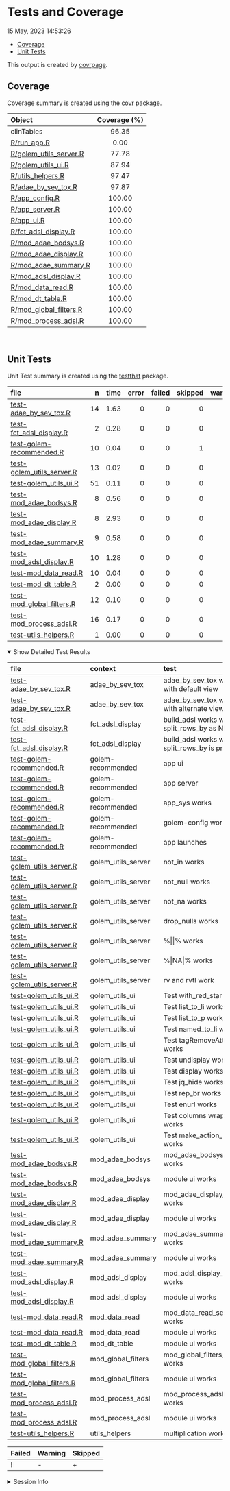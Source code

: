 Tests and Coverage
================
15 May, 2023 14:53:26

-   [Coverage](#coverage)
-   [Unit Tests](#unit-tests)

This output is created by
[covrpage](https://github.com/yonicd/covrpage).

## Coverage

Coverage summary is created using the
[covr](https://github.com/r-lib/covr) package.

| Object                                                | Coverage (%) |
|:------------------------------------------------------|:------------:|
| clinTables                                            |    96.35     |
| [R/run\_app.R](../R/run_app.R)                        |     0.00     |
| [R/golem\_utils\_server.R](../R/golem_utils_server.R) |    77.78     |
| [R/golem\_utils\_ui.R](../R/golem_utils_ui.R)         |    87.94     |
| [R/utils\_helpers.R](../R/utils_helpers.R)            |    97.47     |
| [R/adae\_by\_sev\_tox.R](../R/adae_by_sev_tox.R)      |    97.87     |
| [R/app\_config.R](../R/app_config.R)                  |    100.00    |
| [R/app\_server.R](../R/app_server.R)                  |    100.00    |
| [R/app\_ui.R](../R/app_ui.R)                          |    100.00    |
| [R/fct\_adsl\_display.R](../R/fct_adsl_display.R)     |    100.00    |
| [R/mod\_adae\_bodsys.R](../R/mod_adae_bodsys.R)       |    100.00    |
| [R/mod\_adae\_display.R](../R/mod_adae_display.R)     |    100.00    |
| [R/mod\_adae\_summary.R](../R/mod_adae_summary.R)     |    100.00    |
| [R/mod\_adsl\_display.R](../R/mod_adsl_display.R)     |    100.00    |
| [R/mod\_data\_read.R](../R/mod_data_read.R)           |    100.00    |
| [R/mod\_dt\_table.R](../R/mod_dt_table.R)             |    100.00    |
| [R/mod\_global\_filters.R](../R/mod_global_filters.R) |    100.00    |
| [R/mod\_process\_adsl.R](../R/mod_process_adsl.R)     |    100.00    |

<br>

## Unit Tests

Unit Test summary is created using the
[testthat](https://github.com/r-lib/testthat) package.

| file                                                              |   n | time | error | failed | skipped | warning | icon |
|:------------------------------------------------------------------|----:|-----:|------:|-------:|--------:|--------:|:-----|
| [test-adae\_by\_sev\_tox.R](testthat/test-adae_by_sev_tox.R)      |  14 | 1.63 |     0 |      0 |       0 |       0 |      |
| [test-fct\_adsl\_display.R](testthat/test-fct_adsl_display.R)     |   2 | 0.28 |     0 |      0 |       0 |       0 |      |
| [test-golem-recommended.R](testthat/test-golem-recommended.R)     |  10 | 0.04 |     0 |      0 |       1 |       0 | \+   |
| [test-golem\_utils\_server.R](testthat/test-golem_utils_server.R) |  13 | 0.02 |     0 |      0 |       0 |       0 |      |
| [test-golem\_utils\_ui.R](testthat/test-golem_utils_ui.R)         |  51 | 0.11 |     0 |      0 |       0 |       0 |      |
| [test-mod\_adae\_bodsys.R](testthat/test-mod_adae_bodsys.R)       |   8 | 0.56 |     0 |      0 |       0 |       0 |      |
| [test-mod\_adae\_display.R](testthat/test-mod_adae_display.R)     |   8 | 2.93 |     0 |      0 |       0 |       0 |      |
| [test-mod\_adae\_summary.R](testthat/test-mod_adae_summary.R)     |   9 | 0.58 |     0 |      0 |       0 |       0 |      |
| [test-mod\_adsl\_display.R](testthat/test-mod_adsl_display.R)     |  10 | 1.28 |     0 |      0 |       0 |       0 |      |
| [test-mod\_data\_read.R](testthat/test-mod_data_read.R)           |  10 | 0.04 |     0 |      0 |       0 |       0 |      |
| [test-mod\_dt\_table.R](testthat/test-mod_dt_table.R)             |   2 | 0.00 |     0 |      0 |       0 |       0 |      |
| [test-mod\_global\_filters.R](testthat/test-mod_global_filters.R) |  12 | 0.10 |     0 |      0 |       0 |       0 |      |
| [test-mod\_process\_adsl.R](testthat/test-mod_process_adsl.R)     |  16 | 0.17 |     0 |      0 |       0 |       0 |      |
| [test-utils\_helpers.R](testthat/test-utils_helpers.R)            |   1 | 0.00 |     0 |      0 |       0 |       0 |      |

<details open>
<summary>
Show Detailed Test Results
</summary>

| file                                                                      | context              | test                                              | status  |   n | time | icon |
|:--------------------------------------------------------------------------|:---------------------|:--------------------------------------------------|:--------|----:|-----:|:-----|
| [test-adae\_by\_sev\_tox.R](testthat/test-adae_by_sev_tox.R#L20)          | adae\_by\_sev\_tox   | adae\_by\_sev\_tox works with default view        | PASS    |   5 | 0.99 |      |
| [test-adae\_by\_sev\_tox.R](testthat/test-adae_by_sev_tox.R#L47)          | adae\_by\_sev\_tox   | adae\_by\_sev\_tox works with alternate view      | PASS    |   9 | 0.64 |      |
| [test-fct\_adsl\_display.R](testthat/test-fct_adsl_display.R#L28)         | fct\_adsl\_display   | build\_adsl works with split\_rows\_by as NULL    | PASS    |   1 | 0.08 |      |
| [test-fct\_adsl\_display.R](testthat/test-fct_adsl_display.R#L60)         | fct\_adsl\_display   | build\_adsl works when split\_rows\_by is present | PASS    |   1 | 0.20 |      |
| [test-golem-recommended.R](testthat/test-golem-recommended.R#L3)          | golem-recommended    | app ui                                            | PASS    |   2 | 0.03 |      |
| [test-golem-recommended.R](testthat/test-golem-recommended.R#L13)         | golem-recommended    | app server                                        | PASS    |   4 | 0.00 |      |
| [test-golem-recommended.R](testthat/test-golem-recommended.R#L24_L26)     | golem-recommended    | app\_sys works                                    | PASS    |   1 | 0.00 |      |
| [test-golem-recommended.R](testthat/test-golem-recommended.R#L36_L42)     | golem-recommended    | golem-config works                                | PASS    |   2 | 0.01 |      |
| [test-golem-recommended.R](testthat/test-golem-recommended.R#L67)         | golem-recommended    | app launches                                      | SKIPPED |   1 | 0.00 | \+   |
| [test-golem\_utils\_server.R](testthat/test-golem_utils_server.R#L2)      | golem\_utils\_server | not\_in works                                     | PASS    |   2 | 0.00 |      |
| [test-golem\_utils\_server.R](testthat/test-golem_utils_server.R#L7)      | golem\_utils\_server | not\_null works                                   | PASS    |   2 | 0.00 |      |
| [test-golem\_utils\_server.R](testthat/test-golem_utils_server.R#L12)     | golem\_utils\_server | not\_na works                                     | PASS    |   2 | 0.01 |      |
| [test-golem\_utils\_server.R](testthat/test-golem_utils_server.R#L17_L22) | golem\_utils\_server | drop\_nulls works                                 | PASS    |   1 | 0.00 |      |
| [test-golem\_utils\_server.R](testthat/test-golem_utils_server.R#L26_L29) | golem\_utils\_server | %\|\|% works                                      | PASS    |   2 | 0.00 |      |
| [test-golem\_utils\_server.R](testthat/test-golem_utils_server.R#L37_L40) | golem\_utils\_server | %\|NA\|% works                                    | PASS    |   2 | 0.01 |      |
| [test-golem\_utils\_server.R](testthat/test-golem_utils_server.R#L48_L50) | golem\_utils\_server | rv and rvtl work                                  | PASS    |   2 | 0.00 |      |
| [test-golem\_utils\_ui.R](testthat/test-golem_utils_ui.R#L2)              | golem\_utils\_ui     | Test with\_red\_star works                        | PASS    |   2 | 0.00 |      |
| [test-golem\_utils\_ui.R](testthat/test-golem_utils_ui.R#L10)             | golem\_utils\_ui     | Test list\_to\_li works                           | PASS    |   3 | 0.00 |      |
| [test-golem\_utils\_ui.R](testthat/test-golem_utils_ui.R#L22_L28)         | golem\_utils\_ui     | Test list\_to\_p works                            | PASS    |   3 | 0.00 |      |
| [test-golem\_utils\_ui.R](testthat/test-golem_utils_ui.R#L53)             | golem\_utils\_ui     | Test named\_to\_li works                          | PASS    |   3 | 0.00 |      |
| [test-golem\_utils\_ui.R](testthat/test-golem_utils_ui.R#L66)             | golem\_utils\_ui     | Test tagRemoveAttributes works                    | PASS    |   4 | 0.01 |      |
| [test-golem\_utils\_ui.R](testthat/test-golem_utils_ui.R#L82)             | golem\_utils\_ui     | Test undisplay works                              | PASS    |   8 | 0.05 |      |
| [test-golem\_utils\_ui.R](testthat/test-golem_utils_ui.R#L110)            | golem\_utils\_ui     | Test display works                                | PASS    |   4 | 0.00 |      |
| [test-golem\_utils\_ui.R](testthat/test-golem_utils_ui.R#L124)            | golem\_utils\_ui     | Test jq\_hide works                               | PASS    |   2 | 0.00 |      |
| [test-golem\_utils\_ui.R](testthat/test-golem_utils_ui.R#L132)            | golem\_utils\_ui     | Test rep\_br works                                | PASS    |   2 | 0.00 |      |
| [test-golem\_utils\_ui.R](testthat/test-golem_utils_ui.R#L140)            | golem\_utils\_ui     | Test enurl works                                  | PASS    |   2 | 0.00 |      |
| [test-golem\_utils\_ui.R](testthat/test-golem_utils_ui.R#L148)            | golem\_utils\_ui     | Test columns wrappers works                       | PASS    |  16 | 0.05 |      |
| [test-golem\_utils\_ui.R](testthat/test-golem_utils_ui.R#L172)            | golem\_utils\_ui     | Test make\_action\_button works                   | PASS    |   2 | 0.00 |      |
| [test-mod\_adae\_bodsys.R](testthat/test-mod_adae_bodsys.R#L2_L49)        | mod\_adae\_bodsys    | mod\_adae\_bodsys\_server works                   | PASS    |   6 | 0.55 |      |
| [test-mod\_adae\_bodsys.R](testthat/test-mod_adae_bodsys.R#L54)           | mod\_adae\_bodsys    | module ui works                                   | PASS    |   2 | 0.01 |      |
| [test-mod\_adae\_display.R](testthat/test-mod_adae_display.R#L2_L58)      | mod\_adae\_display   | mod\_adae\_display\_server works                  | PASS    |   6 | 2.91 |      |
| [test-mod\_adae\_display.R](testthat/test-mod_adae_display.R#L63)         | mod\_adae\_display   | module ui works                                   | PASS    |   2 | 0.02 |      |
| [test-mod\_adae\_summary.R](testthat/test-mod_adae_summary.R#L2_L83)      | mod\_adae\_summary   | mod\_adae\_summary\_server works                  | PASS    |   7 | 0.58 |      |
| [test-mod\_adae\_summary.R](testthat/test-mod_adae_summary.R#L89)         | mod\_adae\_summary   | module ui works                                   | PASS    |   2 | 0.00 |      |
| [test-mod\_adsl\_display.R](testthat/test-mod_adsl_display.R#L2_L44)      | mod\_adsl\_display   | mod\_adsl\_display\_server works                  | PASS    |   8 | 1.26 |      |
| [test-mod\_adsl\_display.R](testthat/test-mod_adsl_display.R#L49)         | mod\_adsl\_display   | module ui works                                   | PASS    |   2 | 0.02 |      |
| [test-mod\_data\_read.R](testthat/test-mod_data_read.R#L2_L17)            | mod\_data\_read      | mod\_data\_read\_server works                     | PASS    |   8 | 0.03 |      |
| [test-mod\_data\_read.R](testthat/test-mod_data_read.R#L22)               | mod\_data\_read      | module ui works                                   | PASS    |   2 | 0.01 |      |
| [test-mod\_dt\_table.R](testthat/test-mod_dt_table.R#L20)                 | mod\_dt\_table       | module ui works                                   | PASS    |   2 | 0.00 |      |
| [test-mod\_global\_filters.R](testthat/test-mod_global_filters.R#L2_L57)  | mod\_global\_filters | mod\_global\_filters\_server works                | PASS    |  10 | 0.08 |      |
| [test-mod\_global\_filters.R](testthat/test-mod_global_filters.R#L62)     | mod\_global\_filters | module ui works                                   | PASS    |   2 | 0.02 |      |
| [test-mod\_process\_adsl.R](testthat/test-mod_process_adsl.R#L4_L69)      | mod\_process\_adsl   | mod\_process\_adsl\_server works                  | PASS    |  14 | 0.17 |      |
| [test-mod\_process\_adsl.R](testthat/test-mod_process_adsl.R#L74)         | mod\_process\_adsl   | module ui works                                   | PASS    |   2 | 0.00 |      |
| [test-utils\_helpers.R](testthat/test-utils_helpers.R#L2)                 | utils\_helpers       | multiplication works                              | PASS    |   1 | 0.00 |      |

| Failed | Warning | Skipped |
|:-------|:--------|:--------|
| !      | \-      | \+      |

</details>
<details>
<summary>
Session Info
</summary>

| Field    | Value                            |
|:---------|:---------------------------------|
| Version  | R version 4.1.0 (2021-05-18)     |
| Platform | x86\_64-w64-mingw32/x64 (64-bit) |
| Running  | Windows 10 x64 (build 19044)     |
| Language | English\_United States           |
| Timezone | Asia/Calcutta                    |

| Package  | Version |
|:---------|:--------|
| testthat | 3.1.7   |
| covr     | 3.6.2   |
| covrpage | 0.2     |

</details>
<!--- Final Status : skipped/warning --->
